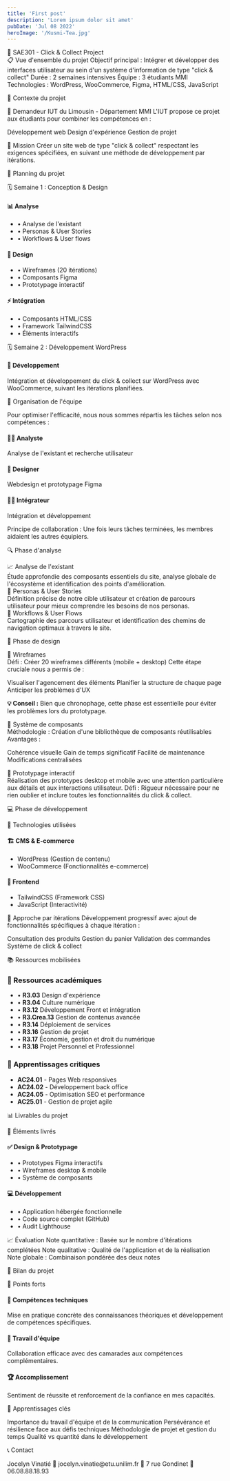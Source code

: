 ```yaml
---
title: 'First post'
description: 'Lorem ipsum dolor sit amet'
pubDate: 'Jul 08 2022'
heroImage: '/Kusmi-Tea.jpg'
---
```

<div class="prose prose-invert max-w-none">
🚀 SAE301 - Click & Collect Project
<div class="bg-gradient-to-r from-purple-900/30 to-blue-900/30 backdrop-blur-sm border border-white/20 rounded-2xl p-8 mb-12 shadow-glass">
📋 Vue d'ensemble du projet
Objectif principal : Intégrer et développer des interfaces utilisateur au sein d'un système d'information de type "click & collect"
Durée : 2 semaines intensives
Équipe : 3 étudiants MMI
Technologies : WordPress, WooCommerce, Figma, HTML/CSS, JavaScript
</div>

🎯 Contexte du projet
<div class="grid md:grid-cols-2 gap-8 mb-12">
<div class="bg-white/5 backdrop-blur-sm border border-white/10 rounded-xl p-6">
🏫 Demandeur
IUT du Limousin - Département MMI
L'IUT propose ce projet aux étudiants pour combiner les compétences en :

Développement web
Design d'expérience
Gestion de projet

</div>
<div class="bg-white/5 backdrop-blur-sm border border-white/10 rounded-xl p-6">
🎯 Mission
Créer un site web de type "click & collect" respectant les exigences spécifiées, en suivant une méthode de développement par itérations.
</div>
</div>

📅 Planning du projet
<div class="bg-gradient-to-r from-indigo-900/20 to-purple-900/20 backdrop-blur-sm border border-white/20 rounded-2xl p-8 mb-12">
🗓️ Semaine 1 : Conception & Design
<div class="grid md:grid-cols-3 gap-6 mt-6">
<div class="bg-white/10 rounded-lg p-4 border border-white/10">
<h4 class="text-purple-300 font-bold mb-2">📊 Analyse</h4>
<ul class="text-sm space-y-1">
<li>• Analyse de l'existant</li>
<li>• Personas & User Stories</li>
<li>• Workflows & User flows</li>
</ul>
</div>
<div class="bg-white/10 rounded-lg p-4 border border-white/10">
<h4 class="text-blue-300 font-bold mb-2">🎨 Design</h4>
<ul class="text-sm space-y-1">
<li>• Wireframes (20 itérations)</li>
<li>• Composants Figma</li>
<li>• Prototypage interactif</li>
</ul>
</div>
<div class="bg-white/10 rounded-lg p-4 border border-white/10">
<h4 class="text-green-300 font-bold mb-2">⚡ Intégration</h4>
<ul class="text-sm space-y-1">
<li>• Composants HTML/CSS</li>
<li>• Framework TailwindCSS</li>
<li>• Éléments interactifs</li>
</ul>
</div>
</div>
🗓️ Semaine 2 : Développement WordPress
<div class="bg-white/10 rounded-lg p-4 border border-white/10 mt-6">
<h4 class="text-yellow-300 font-bold mb-2">🔧 Développement</h4>
<p class="text-sm">Intégration et développement du click & collect sur WordPress avec WooCommerce, suivant les itérations planifiées.</p>
</div>
</div>

👥 Organisation de l'équipe
<div class="bg-white/5 backdrop-blur-sm border border-white/10 rounded-xl p-6 mb-12">
Pour optimiser l'efficacité, nous nous sommes répartis les tâches selon nos compétences :
<div class="grid md:grid-cols-3 gap-4 mt-4">
<div class="text-center p-4 bg-purple-500/20 rounded-lg">
<h4 class="font-bold text-purple-300">👨‍💼 Analyste</h4>
<p class="text-sm">Analyse de l'existant et recherche utilisateur</p>
</div>
<div class="text-center p-4 bg-blue-500/20 rounded-lg">
<h4 class="font-bold text-blue-300">🎨 Designer</h4>
<p class="text-sm">Webdesign et prototypage Figma</p>
</div>
<div class="text-center p-4 bg-green-500/20 rounded-lg">
<h4 class="font-bold text-green-300">👨‍💻 Intégrateur</h4>
<p class="text-sm">Intégration et développement</p>
</div>
</div>
Principe de collaboration : Une fois leurs tâches terminées, les membres aidaient les autres équipiers.
</div>

🔍 Phase d'analyse
<div class="space-y-8 mb-12">
📈 Analyse de l'existant
<div class="bg-white/5 border border-white/10 rounded-lg p-6">
Étude approfondie des composants essentiels du site, analyse globale de l'écosystème et identification des points d'amélioration.
</div>
👤 Personas & User Stories
<div class="bg-white/5 border border-white/10 rounded-lg p-6">
Définition précise de notre cible utilisateur et création de parcours utilisateur pour mieux comprendre les besoins de nos personas.
</div>
🔄 Workflows & User Flows
<div class="bg-white/5 border border-white/10 rounded-lg p-6">
Cartographie des parcours utilisateur et identification des chemins de navigation optimaux à travers le site.
</div>
</div>

🎨 Phase de design
<div class="space-y-8 mb-12">
📐 Wireframes
<div class="bg-gradient-to-r from-gray-900/30 to-slate-900/30 backdrop-blur-sm border border-white/20 rounded-xl p-6">
Défi : Créer 20 wireframes différents (mobile + desktop)
Cette étape cruciale nous a permis de :

Visualiser l'agencement des éléments
Planifier la structure de chaque page
Anticiper les problèmes d'UX

<div class="mt-4 p-4 bg-white/10 rounded-lg border border-white/10">
<p class="text-sm"><strong>💡 Conseil :</strong> Bien que chronophage, cette phase est essentielle pour éviter les problèmes lors du prototypage.</p>
</div>
</div>
🧩 Système de composants
<div class="bg-white/5 border border-white/10 rounded-lg p-6">
Méthodologie : Création d'une bibliothèque de composants réutilisables
Avantages :

Cohérence visuelle
Gain de temps significatif
Facilité de maintenance
Modifications centralisées

</div>
🎯 Prototypage interactif
<div class="bg-white/5 border border-white/10 rounded-lg p-6">
Réalisation des prototypes desktop et mobile avec une attention particulière aux détails et aux interactions utilisateur.
Défi : Rigueur nécessaire pour ne rien oublier et inclure toutes les fonctionnalités du click & collect.
</div>
</div>

💻 Phase de développement
<div class="bg-gradient-to-r from-emerald-900/20 to-teal-900/20 backdrop-blur-sm border border-white/20 rounded-2xl p-8 mb-12">
🔧 Technologies utilisées
<div class="grid md:grid-cols-2 gap-6 mt-6">
<div class="space-y-4">
<h4 class="text-emerald-300 font-bold text-lg">🏗️ CMS & E-commerce</h4>
<ul class="space-y-2">
<li class="flex items-center gap-2">
  <span class="w-2 h-2 bg-blue-400 rounded-full"></span>
  WordPress (Gestion de contenu)
</li>
<li class="flex items-center gap-2">
  <span class="w-2 h-2 bg-purple-400 rounded-full"></span>
  WooCommerce (Fonctionnalités e-commerce)
</li>
</ul>
</div>
<div class="space-y-4">
<h4 class="text-teal-300 font-bold text-lg">🎨 Frontend</h4>
<ul class="space-y-2">
<li class="flex items-center gap-2">
  <span class="w-2 h-2 bg-orange-400 rounded-full"></span>
  TailwindCSS (Framework CSS)
</li>
<li class="flex items-center gap-2">
  <span class="w-2 h-2 bg-yellow-400 rounded-full"></span>
  JavaScript (Interactivité)
</li>
</ul>
</div>
</div>
🎯 Approche par itérations
Développement progressif avec ajout de fonctionnalités spécifiques à chaque itération :

Consultation des produits
Gestion du panier
Validation des commandes
Système de click & collect

</div>

📚 Ressources mobilisées
<div class="grid md:grid-cols-2 gap-6 mb-12">
<div class="bg-white/5 border border-white/10 rounded-lg p-6">
<h3 class="text-xl font-bold text-purple-300 mb-4">📖 Ressources académiques</h3>
<ul class="space-y-2 text-sm">
<li>• <strong>R3.03</strong> Design d'expérience</li>
<li>• <strong>R3.04</strong> Culture numérique</li>
<li>• <strong>R3.12</strong> Développement Front et intégration</li>
<li>• <strong>R3.Crea.13</strong> Gestion de contenus avancée</li>
<li>• <strong>R3.14</strong> Déploiement de services</li>
<li>• <strong>R3.16</strong> Gestion de projet</li>
<li>• <strong>R3.17</strong> Économie, gestion et droit du numérique</li>
<li>• <strong>R3.18</strong> Projet Personnel et Professionnel</li>
</ul>
</div>
<div class="bg-white/5 border border-white/10 rounded-lg p-6">
<h3 class="text-xl font-bold text-blue-300 mb-4">🎯 Apprentissages critiques</h3>
<ul class="space-y-3 text-sm">
<li><strong>AC24.01</strong> - Pages Web responsives</li>
<li><strong>AC24.02</strong> - Développement back office</li>
<li><strong>AC24.05</strong> - Optimisation SEO et performance</li>
<li><strong>AC25.01</strong> - Gestion de projet agile</li>
</ul>
</div>
</div>

📊 Livrables du projet
<div class="bg-white/5 backdrop-blur-sm border border-white/10 rounded-xl p-6 mb-12">
🎯 Éléments livrés
<div class="grid md:grid-cols-2 gap-6 mt-6">
<div class="space-y-3">
<h4 class="font-bold text-green-300">✅ Design & Prototypage</h4>
<ul class="text-sm space-y-1">
<li>• Prototypes Figma interactifs</li>
<li>• Wireframes desktop & mobile</li>
<li>• Système de composants</li>
</ul>
</div>
<div class="space-y-3">
<h4 class="font-bold text-blue-300">💻 Développement</h4>
<ul class="text-sm space-y-1">
<li>• Application hébergée fonctionnelle</li>
<li>• Code source complet (GitHub)</li>
<li>• Audit Lighthouse</li>
</ul>
</div>
</div>
📈 Évaluation
Note quantitative : Basée sur le nombre d'itérations complétées
Note qualitative : Qualité de l'application et de la réalisation
Note globale : Combinaison pondérée des deux notes
</div>

🎉 Bilan du projet
<div class="bg-gradient-to-r from-violet-900/30 to-purple-900/30 backdrop-blur-sm border border-white/20 rounded-2xl p-8 mb-12">
💪 Points forts
<div class="grid md:grid-cols-3 gap-4 mt-6">
<div class="bg-white/10 rounded-lg p-4 border border-white/10">
<h4 class="text-green-300 font-bold mb-2">🚀 Compétences techniques</h4>
<p class="text-sm">Mise en pratique concrète des connaissances théoriques et développement de compétences spécifiques.</p>
</div>
<div class="bg-white/10 rounded-lg p-4 border border-white/10">
<h4 class="text-blue-300 font-bold mb-2">👥 Travail d'équipe</h4>
<p class="text-sm">Collaboration efficace avec des camarades aux compétences complémentaires.</p>
</div>
<div class="bg-white/10 rounded-lg p-4 border border-white/10">
<h4 class="text-purple-300 font-bold mb-2">🏆 Accomplissement</h4>
<p class="text-sm">Sentiment de réussite et renforcement de la confiance en mes capacités.</p>
</div>
</div>
📖 Apprentissages clés

Importance du travail d'équipe et de la communication
Persévérance et résilience face aux défis techniques
Méthodologie de projet et gestion du temps
Qualité vs quantité dans le développement

</div>

📞 Contact
<div class="bg-white/5 backdrop-blur-sm border border-white/10 rounded-xl p-6 text-center">
Jocelyn Vinatié
📧 jocelyn.vinatie@etu.unilim.fr
📍 7 rue Gondinet
📱 06.08.88.18.93
</div>
</div>